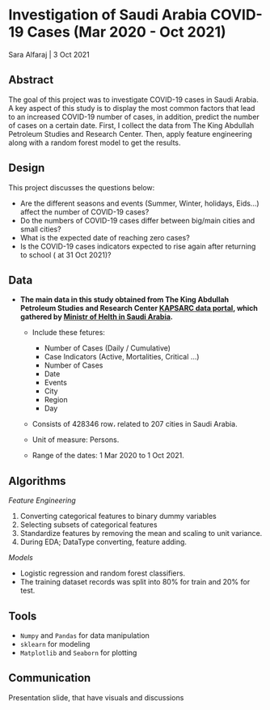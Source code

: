 # Investigation of Saudi Arabia COVID-19 Cases (Mar 2020 - Oct 2021)
Sara Alfaraj | 3 Oct 2021

## Abstract
The goal of this project was to investigate COVID-19 cases in Saudi Arabia. A key aspect of this study is to display the most common factors that lead to an increased COVID-19 number of cases, in addition, predict the number of cases on a certain date.  First, I collect the data from The King Abdullah Petroleum Studies and Research Center. Then, apply feature engineering along with a random forest model to get the results.    

## Design
This project discusses the questions below:
- Are the different seasons and events (Summer, Winter, holidays, Eids...) affect the number of COVID-19 cases?
- Do the numbers of COVID-19 cases differ between big/main cities and small cities?
- What is the expected date of reaching zero cases? 
- Is the COVID-19 cases indicators expected to rise again after returning to school ( at 31 Oct 2021)?

## Data
- **The main data in this study obtained from The King Abdullah Petroleum Studies and Research Center [KAPSARC data portal](https://datasource.kapsarc.org/explore/dataset/saudi-arabia-coronavirus-disease-covid-19-situation/export/?disjunctive.daily_cumulative&disjunctive.indicator&disjunctive.event&disjunctive.city_en&disjunctive.region_en), which gathered by [Ministr of Helth in Saudi Arabia](https://covid19.moh.gov.sa/).**
  - Include these fetures:
    - Number of Cases (Daily / Cumulative)
    - Case Indicators (Active, Mortalities, Critical ...)
    - Number of Cases 
    - Date
    - Events
    - City
    - Region
    - Day

  - Consists of 428346 row، related to 207 cities in Saudi Arabia.
  - Unit of measure: Persons.
  - Range of the dates: 1 Mar 2020 to 1 Oct 2021.

## Algorithms

*Feature Engineering*
1. Converting categorical features to binary dummy variables
2. Selecting subsets of categorical features 
3. Standardize features by removing the mean and scaling to unit variance.
4. During EDA; DataType converting, feature adding.


*Models*
- Logistic regression and random forest classifiers. 
- The training dataset records was split into 80% for train and 20% for test.

## Tools
- `Numpy` and `Pandas` for data manipulation
- `sklearn` for modeling
- `Matplotlib` and `Seaborn` for plotting


## Communication
Presentation slide, that have visuals and discussions  
